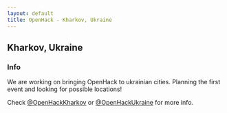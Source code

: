 ```yaml
---
layout: default
title: OpenHack - Kharkov, Ukraine
---
```


## Kharkov, Ukraine

### Info

We are working on bringing OpenHack to ukrainian cities.
Planning the first event and looking for possible locations!

Check [@OpenHackKharkov](http://twitter.com/OpenHackKharkov) or [@OpenHackUkraine](http://twitter.com/OpenHackUkraine) for more info.